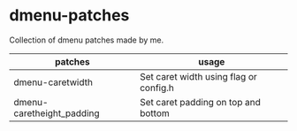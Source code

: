 # dmenu-patches
Collection of dmenu patches made by me.


| patches                   | usage
|---------------------------|----------------------------------------
| dmenu-caretwidth          | Set caret width using flag or config.h
| dmenu-caretheight_padding | Set caret padding on top and bottom

